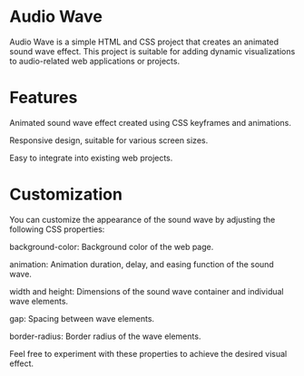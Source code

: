 # Audio Wave

Audio Wave is a simple HTML and CSS project that creates an animated sound wave effect. This project is suitable for adding dynamic visualizations to audio-related web applications or projects.

# Features

Animated sound wave effect created using CSS keyframes and animations.

Responsive design, suitable for various screen sizes.

Easy to integrate into existing web projects.

# Customization

You can customize the appearance of the sound wave by adjusting the following CSS properties:

background-color: Background color of the web page.

animation: Animation duration, delay, and easing function of the sound wave.

width and height: Dimensions of the sound wave container and individual wave elements.

gap: Spacing between wave elements.

border-radius: Border radius of the wave elements.

Feel free to experiment with these properties to achieve the desired visual effect.
